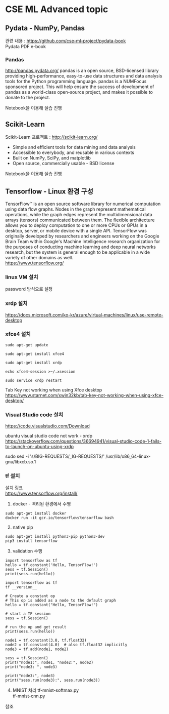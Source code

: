 # CSE ML Advanced topic

## Pydata - NumPy, Pandas
관련 내용 : https://github.com/cse-ml-project/pydata-book  
Pydata PDF e-book  

### Pandas  
http://pandas.pydata.org/ 
pandas is an open source, BSD-licensed library providing high-performance, easy-to-use data structures and data analysis tools for the Python programming language.
pandas is a NUMFocus sponsored project. This will help ensure the success of development of pandas as a world-class open-source project, and makes it possible to donate to the project.  

Notebook을 이용해 실습 진행  

## Scikit-Learn
Scikit-Learn 프로젝트 : http://scikit-learn.org/  

- Simple and efficient tools for data mining and data analysis
- Accessible to everybody, and reusable in various contexts
- Built on NumPy, SciPy, and matplotlib
- Open source, commercially usable - BSD license
  
Notebook을 이용해 실습 진행  

## Tensorflow - Linux 환경 구성
TensorFlow™ is an open source software library for numerical computation using data flow graphs. Nodes in the graph represent mathematical operations, while the graph edges represent the multidimensional data arrays (tensors) communicated between them. The flexible architecture allows you to deploy computation to one or more CPUs or GPUs in a desktop, server, or mobile device with a single API. TensorFlow was originally developed by researchers and engineers working on the Google Brain Team within Google's Machine Intelligence research organization for the purposes of conducting machine learning and deep neural networks research, but the system is general enough to be applicable in a wide variety of other domains as well.  
https://www.tensorflow.org/  

### linux VM 설치
password 방식으로 설정  

### xrdp 설치
https://docs.microsoft.com/ko-kr/azure/virtual-machines/linux/use-remote-desktop  

### xfce4 설치
```
sudo apt-get update  

sudo apt-get install xfce4  

sudo apt-get install xrdp  

echo xfce4-session >~/.xsession  

sudo service xrdp restart  
```

Tab Key not working when using Xfce desktop  
https://www.starnet.com/xwin32kb/tab-key-not-working-when-using-xfce-desktop/  

### Visual Studio code 설치
https://code.visualstudio.com/Download  

ubuntu visual studio code not work - xrdp  
https://stackoverflow.com/questions/36694941/visual-studio-code-1-fails-to-launch-on-ubuntu-using-xrdp  

sudo sed -i 's/BIG-REQUESTS/_IG-REQUESTS/' /usr/lib/x86_64-linux-gnu/libxcb.so.1  

### tf 설치
설치 링크  
https://www.tensorflow.org/install/  

1. docker - 격리된 환경에서 수행
```
sudo apt-get install docker  
docker run -it gcr.io/tensorflow/tensorflow bash  
```

2. native pip
```
sudo apt-get install python3-pip python3-dev  
pip3 install tensorflow  
```

3. validation 수행
```
import tensorflow as tf  
hello = tf.constant('Hello, TensorFlow!')  
sess = tf.Session()  
print(sess.run(hello))  
```

```
import tensorflow as tf
tf __version__
```

```
# Create a constant op 
# This op is added as a node to the default graph 
hello = tf.constant("Hello, TensorFlow!") 

# start a TF session 
sess = tf.Session() 

# run the op and get result 
print(sess.run(hello))
```

```
node1 = tf.constant(3.0, tf.float32) 
node2 = tf.constant(4.0)  # also tf.float32 implicitly 
node3 = tf.add(node1, node2)

sess = tf.Session()
print("node1:", node1, "node2:", node2) 
print("node3: ", node3)

print("node3:", node3)
print("sess.run(node3):", sess.run(node3))

```

4. MNIST 처리
tf-mnist-softmax.py  
tf-mnist-cnn.py  

참조